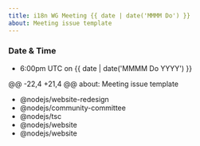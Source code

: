 ```yaml
---
title: i18n WG Meeting {{ date | date('MMMM Do') }}
about: Meeting issue template
---
```


### Date & Time
* 6:00pm UTC on {{ date | date('MMMM Do YYYY') }}

@@ -22,4 +21,4 @@ about: Meeting issue template
* @nodejs/website-redesign
* @nodejs/community-committee
* @nodejs/tsc
* @nodejs/website
* @nodejs/website
